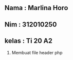 ## Nama     : Marlina Horo
## Nim      : 312010250
## kelas    : Ti 20 A2


1. Membuat file header php
